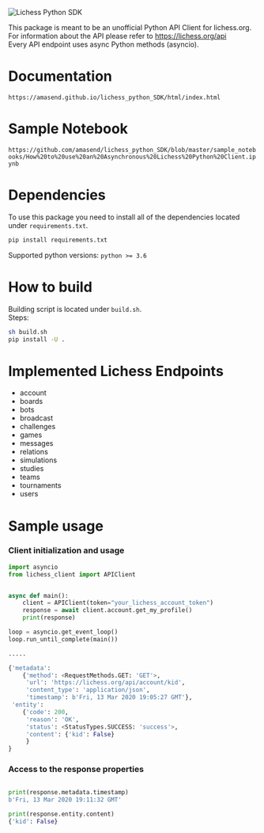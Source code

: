 ![Lichess Python SDK](https://github.com/amasend/lichess_python_SDK/workflows/Lichess%20Python%20SDK/badge.svg?branch=master)

This package is meant to be an unofficial Python API Client for lichess.org.  
For information about the API please refer to https://lichess.org/api  
Every API endpoint uses async Python methods (asyncio).

# Documentation
`https://amasend.github.io/lichess_python_SDK/html/index.html`  

# Sample Notebook
`https://github.com/amasend/lichess_python_SDK/blob/master/sample_notebooks/How%20to%20use%20an%20Asynchronous%20Lichess%20Python%20Client.ipynb`

# Dependencies
To use this package you need to install all of the dependencies located under `requirements.txt`.  
```bash
pip install requirements.txt
```
Supported python versions: `python >= 3.6`
# How to build
Building script is located under `build.sh`.  
Steps:  
```bash
sh build.sh
pip install -U .
```

# Implemented Lichess Endpoints
* account
* boards
* bots
* broadcast
* challenges
* games
* messages
* relations
* simulations
* studies
* teams
* tournaments
* users

# Sample usage
### Client initialization and usage
```python
import asyncio
from lichess_client import APIClient


async def main():
    client = APIClient(token="your_lichess_account_token")
    response = await client.account.get_my_profile()
    print(response)

loop = asyncio.get_event_loop()
loop.run_until_complete(main())

.....

{'metadata': 
    {'method': <RequestMethods.GET: 'GET'>, 
     'url': 'https://lichess.org/api/account/kid', 
     'content_type': 'application/json', 
     'timestamp': b'Fri, 13 Mar 2020 19:05:27 GMT'}, 
 'entity': 
    {'code': 200, 
     'reason': 'OK', 
     'status': <StatusTypes.SUCCESS: 'success'>, 
     'content': {'kid': False}
     }
}
```

### Access to the response properties
```python

print(response.metadata.timestamp)
b'Fri, 13 Mar 2020 19:11:32 GMT'

print(response.entity.content)
{'kid': False}
```
